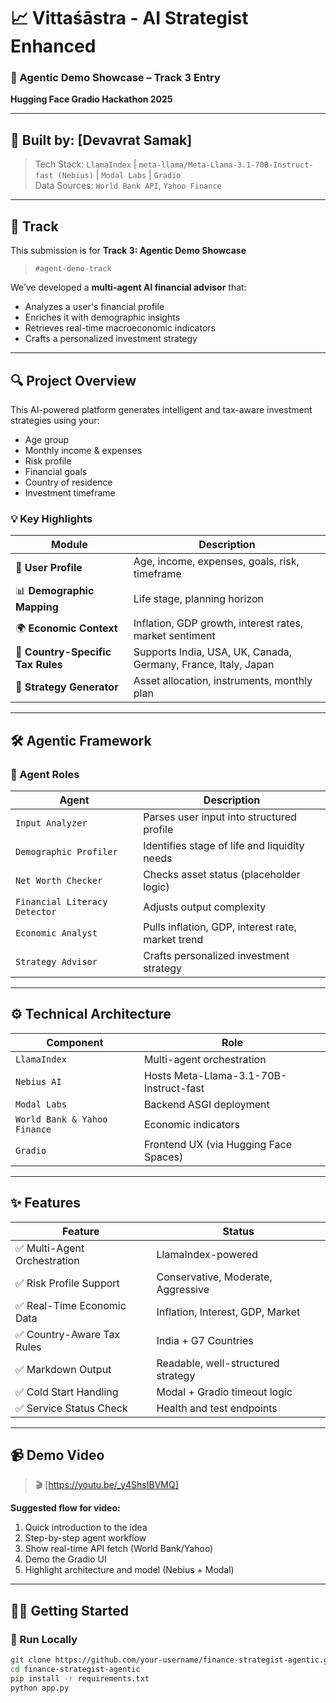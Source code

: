 # 📈 Vittaśāstra - AI Strategist Enhanced

### 🚀 Agentic Demo Showcase – Track 3 Entry  
**Hugging Face Gradio Hackathon 2025**

---

## 🧠 Built by: [Devavrat Samak]  
> Tech Stack: `LlamaIndex` | `meta-llama/Meta-Llama-3.1-70B-Instruct-fast (Nebius)` | `Modal Labs` | `Gradio`  
> Data Sources: `World Bank API`, `Yahoo Finance`

---

## 🎯 Track
This submission is for **Track 3: Agentic Demo Showcase**  
> `#agent-demo-track`

We’ve developed a **multi-agent AI financial advisor** that:
- Analyzes a user's financial profile
- Enriches it with demographic insights
- Retrieves real-time macroeconomic indicators
- Crafts a personalized investment strategy

---

## 🔍 Project Overview

This AI-powered platform generates intelligent and tax-aware investment strategies using your:
- Age group
- Monthly income & expenses
- Risk profile
- Financial goals
- Country of residence
- Investment timeframe

### 💡 Key Highlights
| Module | Description |
|--------|-------------|
| 👤 **User Profile** | Age, income, expenses, goals, risk, timeframe |
| 📊 **Demographic Mapping** | Life stage, planning horizon |
| 🌍 **Economic Context** | Inflation, GDP growth, interest rates, market sentiment |
| 🏦 **Country-Specific Tax Rules** | Supports India, USA, UK, Canada, Germany, France, Italy, Japan |
| 💼 **Strategy Generator** | Asset allocation, instruments, monthly plan |

---

## 🛠️ Agentic Framework

### 🧩 Agent Roles
| Agent | Description |
|-------|-------------|
| `Input Analyzer` | Parses user input into structured profile |
| `Demographic Profiler` | Identifies stage of life and liquidity needs |
| `Net Worth Checker` | Checks asset status (placeholder logic) |
| `Financial Literacy Detector` | Adjusts output complexity |
| `Economic Analyst` | Pulls inflation, GDP, interest rate, market trend |
| `Strategy Advisor` | Crafts personalized investment strategy |

---

## ⚙️ Technical Architecture

| Component | Role |
|----------|------|
| `LlamaIndex` | Multi-agent orchestration |
| `Nebius AI` | Hosts Meta-Llama-3.1-70B-Instruct-fast |
| `Modal Labs` | Backend ASGI deployment |
| `World Bank & Yahoo Finance` | Economic indicators |
| `Gradio` | Frontend UX (via Hugging Face Spaces) |

---

## ✨ Features

| Feature | Status |
|--------|--------|
| ✅ Multi-Agent Orchestration | LlamaIndex-powered |
| ✅ Risk Profile Support | Conservative, Moderate, Aggressive |
| ✅ Real-Time Economic Data | Inflation, Interest, GDP, Market |
| ✅ Country-Aware Tax Rules | India + G7 Countries |
| ✅ Markdown Output | Readable, well-structured strategy |
| ✅ Cold Start Handling | Modal + Gradio timeout logic |
| ✅ Service Status Check | Health and test endpoints |

---

## 📹 Demo Video

> 🎬 [https://youtu.be/_y4ShsIBVMQ]

**Suggested flow for video:**
1. Quick introduction to the idea
2. Step-by-step agent workflow
3. Show real-time API fetch (World Bank/Yahoo)
4. Demo the Gradio UI
5. Highlight architecture and model (Nebius + Modal)

---

## 🧑‍💻 Getting Started

### 🚀 Run Locally

```bash
git clone https://github.com/your-username/finance-strategist-agentic.git
cd finance-strategist-agentic
pip install -r requirements.txt
python app.py
